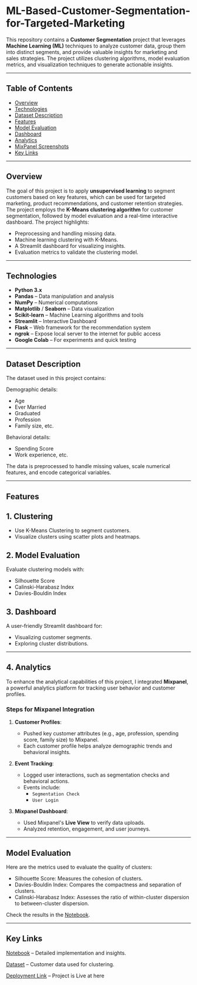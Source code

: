 # **ML-Based-Customer-Segmentation-for-Targeted-Marketing**

This repository contains a **Customer Segmentation** project that leverages **Machine Learning (ML)** techniques to analyze customer data, group them into distinct segments, and provide valuable insights for marketing and sales strategies. The project utilizes clustering algorithms, model evaluation metrics, and visualization techniques to generate actionable insights.

---

## **Table of Contents**

- [Overview](#overview)
- [Technologies](#technologies)
- [Dataset Description](#dataset-description)
- [Features](#features)
- [Model Evaluation](#model-evaluation)
- [Dashboard](#dashboard)
- [Analytics](#Analytics)
- [MixPanel Screenshots](#MixPanel-Screenshots)
- [Key Links](#Key-Links)

---

## **Overview**

The goal of this project is to apply **unsupervised learning** to segment customers based on key features, which can be used for targeted marketing, product recommendations, and customer retention strategies. The project employs the **K-Means clustering algorithm** for customer segmentation, followed by model evaluation and a real-time interactive dashboard.
The project highlights:
- Preprocessing and handling missing data.
- Machine learning clustering with K-Means.
- A Streamlit dashboard for visualizing insights.
- Evaluation metrics to validate the clustering model.

---

## **Technologies**

- **Python 3.x**
- **Pandas** – Data manipulation and analysis
- **NumPy** – Numerical computations
- **Matplotlib** / **Seaborn** – Data visualization
- **Scikit-learn** – Machine Learning algorithms and tools
- **Streamlit** – Interactive Dashboard
- **Flask** – Web framework for the recommendation system
- **ngrok** – Expose local server to the internet for public access
- **Google Colab** – For experiments and quick testing

---

## **Dataset Description**

The dataset used in this project contains:

Demographic details:
- Age
- Ever Married
- Graduated
- Profession
- Family size, etc.


Behavioral details:
- Spending Score
-  Work experience, etc.

The data is preprocessed to handle missing values, scale numerical features, and encode categorical variables.

---

## **Features**

## 1. **Clustering**
- Use K-Means Clustering to segment customers.
- Visualize clusters using scatter plots and heatmaps.
 
## **2. Model Evaluation**

Evaluate clustering models with:
- Silhouette Score
- Calinski-Harabasz Index
- Davies-Bouldin Index

## **3. Dashboard**

A user-friendly Streamlit dashboard for:
- Visualizing customer segments.
- Exploring cluster distributions.

---

## **4. Analytics**

To enhance the analytical capabilities of this project, I integrated **Mixpanel**, a powerful analytics platform for tracking user behavior and customer profiles.

### **Steps for Mixpanel Integration**
1. **Customer Profiles**:
   - Pushed key customer attributes (e.g., age, profession, spending score, family size) to Mixpanel.
   - Each customer profile helps analyze demographic trends and behavioral insights.

2. **Event Tracking**:
   - Logged user interactions, such as segmentation checks and behavioral actions.
   - Events include:
     - `Segmentation Check`
     - `User Login`

3. **Mixpanel Dashboard**:
   - Used Mixpanel's **Live View** to verify data uploads.
   - Analyzed retention, engagement, and user journeys.

---

## **Model Evaluation**
Here are the metrics used to evaluate the quality of clusters:
- Silhouette Score: Measures the cohesion of clusters.
- Davies-Bouldin Index: Compares the compactness and separation of clusters.
- Calinski-Harabasz Index: Assesses the ratio of within-cluster dispersion to between-cluster dispersion.

Check the results in the [Notebook](https://github.com/RohithCherukuri816/RohithCherukuri816-ML-Based-Customer-Segmentation-for-Targeted-Marketing/blob/main/ML_Based_Customer_Segmentation_for_Targeted_Marketing.ipynb).

---

## **Key Links**
[Notebook](https://github.com/RohithCherukuri816/RohithCherukuri816-ML-Based-Customer-Segmentation-for-Targeted-Marketing/blob/main/ML_Based_Customer_Segmentation_for_Targeted_Marketing.ipynb) – Detailed implementation and insights.

[Dataset](https://github.com/RohithCherukuri816/RohithCherukuri816-ML-Based-Customer-Segmentation-for-Targeted-Marketing/blob/main/customer_data.csv) – Customer data used for clustering.

[Deployment Link](https://fc36-35-237-74-88.ngrok-free.app) – Project is Live at here






   







